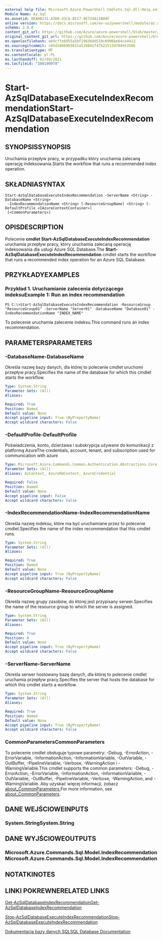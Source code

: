 ```yaml
---
external help file: Microsoft.Azure.PowerShell.Cmdlets.Sql.dll-Help.xml
Module Name: Az.Sql
ms.assetid: 0EA0B131-A3D0-43CA-8517-9E724A11B04F
online version: https://docs.microsoft.com/en-us/powershell/module/az.sql/start-azsqldatabaseexecuteindexrecommendation
schema: 2.0.0
content_git_url: https://github.com/Azure/azure-powershell/blob/master/src/Sql/Sql/help/Start-AzSqlDatabaseExecuteIndexRecommendation.md
original_content_git_url: https://github.com/Azure/azure-powershell/blob/master/src/Sql/Sql/help/Start-AzSqlDatabaseExecuteIndexRecommendation.md
ms.openlocfilehash: e69cffe6955a5bf19636dd519c0906be64ce4413
ms.sourcegitcommit: c05d3d669b5631e526841f47b22513d78495350b
ms.translationtype: MT
ms.contentlocale: pl-PL
ms.lasthandoff: 02/09/2021
ms.locfileid: "100190978"
---
```

# <span data-ttu-id="5a817-101">Start-AzSqlDatabaseExecuteIndexRecommendation</span><span class="sxs-lookup"><span data-stu-id="5a817-101">Start-AzSqlDatabaseExecuteIndexRecommendation</span></span>

## <span data-ttu-id="5a817-102">SYNOPSIS</span><span class="sxs-lookup"><span data-stu-id="5a817-102">SYNOPSIS</span></span>
<span data-ttu-id="5a817-103">Uruchamia przepływ pracy, w przypadku który uruchamia zalecaną operację indeksowania.</span><span class="sxs-lookup"><span data-stu-id="5a817-103">Starts the workflow that runs a recommended index operation.</span></span>

## <span data-ttu-id="5a817-104">SKŁADNIA</span><span class="sxs-lookup"><span data-stu-id="5a817-104">SYNTAX</span></span>

```
Start-AzSqlDatabaseExecuteIndexRecommendation -ServerName <String> -DatabaseName <String>
 -IndexRecommendationName <String> [-ResourceGroupName] <String> [-DefaultProfile <IAzureContextContainer>]
 [<CommonParameters>]
```

## <span data-ttu-id="5a817-105">OPIS</span><span class="sxs-lookup"><span data-stu-id="5a817-105">DESCRIPTION</span></span>
<span data-ttu-id="5a817-106">Polecenie **cmdlet Start-AzSqlDatabaseExecuteIndexRecommendation** uruchamia przepływ pracy, który uruchamia zalecaną operację indeksowania dla usługi Azure SQL Database.</span><span class="sxs-lookup"><span data-stu-id="5a817-106">The **Start-AzSqlDatabaseExecuteIndexRecommendation** cmdlet starts the workflow that runs a recommended index operation for an Azure SQL Database.</span></span>

## <span data-ttu-id="5a817-107">PRZYKŁADY</span><span class="sxs-lookup"><span data-stu-id="5a817-107">EXAMPLES</span></span>

### <span data-ttu-id="5a817-108">Przykład 1. Uruchamianie zalecenia dotyczącego indeksu</span><span class="sxs-lookup"><span data-stu-id="5a817-108">Example 1: Run an index recommendation</span></span>
```
PS C:\>Start-AzSqlDatabaseExecuteIndexRecommendation -ResourceGroup "ResourceGroup01" -ServerName "Server01" -DatabaseName "Database01" -IndexRecommendationName "INDEX_NAME"
```

<span data-ttu-id="5a817-109">To polecenie uruchamia zalecenie indeksu.</span><span class="sxs-lookup"><span data-stu-id="5a817-109">This command runs an index recommendation.</span></span>

## <span data-ttu-id="5a817-110">PARAMETERS</span><span class="sxs-lookup"><span data-stu-id="5a817-110">PARAMETERS</span></span>

### <span data-ttu-id="5a817-111">-DatabaseName</span><span class="sxs-lookup"><span data-stu-id="5a817-111">-DatabaseName</span></span>
<span data-ttu-id="5a817-112">Określa nazwę bazy danych, dla której to polecenie cmdlet uruchomi przepływ pracy.</span><span class="sxs-lookup"><span data-stu-id="5a817-112">Specifies the name of the database for which this cmdlet starts the workflow.</span></span>

```yaml
Type: System.String
Parameter Sets: (All)
Aliases:

Required: True
Position: Named
Default value: None
Accept pipeline input: True (ByPropertyName)
Accept wildcard characters: False
```

### <span data-ttu-id="5a817-113">-DefaultProfile</span><span class="sxs-lookup"><span data-stu-id="5a817-113">-DefaultProfile</span></span>
<span data-ttu-id="5a817-114">Poświadczenia, konto, dzierżawa i subskrypcja używane do komunikacji z platformą Azure</span><span class="sxs-lookup"><span data-stu-id="5a817-114">The credentials, account, tenant, and subscription used for communication with azure</span></span>

```yaml
Type: Microsoft.Azure.Commands.Common.Authentication.Abstractions.Core.IAzureContextContainer
Parameter Sets: (All)
Aliases: AzContext, AzureRmContext, AzureCredential

Required: False
Position: Named
Default value: None
Accept pipeline input: False
Accept wildcard characters: False
```

### <span data-ttu-id="5a817-115">-IndexRecommendationName</span><span class="sxs-lookup"><span data-stu-id="5a817-115">-IndexRecommendationName</span></span>
<span data-ttu-id="5a817-116">Określa nazwę indeksu, które ma być uruchamiane przez to polecenie cmdlet.</span><span class="sxs-lookup"><span data-stu-id="5a817-116">Specifies the name of the index recommendation that this cmdlet runs.</span></span>

```yaml
Type: System.String
Parameter Sets: (All)
Aliases:

Required: True
Position: Named
Default value: None
Accept pipeline input: True (ByPropertyName)
Accept wildcard characters: False
```

### <span data-ttu-id="5a817-117">-ResourceGroupName</span><span class="sxs-lookup"><span data-stu-id="5a817-117">-ResourceGroupName</span></span>
<span data-ttu-id="5a817-118">Określa nazwę grupy zasobów, do której jest przypisany serwer.</span><span class="sxs-lookup"><span data-stu-id="5a817-118">Specifies the name of the resource group to which the server is assigned.</span></span>

```yaml
Type: System.String
Parameter Sets: (All)
Aliases:

Required: True
Position: 0
Default value: None
Accept pipeline input: True (ByPropertyName)
Accept wildcard characters: False
```

### <span data-ttu-id="5a817-119">-ServerName</span><span class="sxs-lookup"><span data-stu-id="5a817-119">-ServerName</span></span>
<span data-ttu-id="5a817-120">Określa serwer hostowany bazę danych, dla której to polecenie cmdlet uruchamia przepływ pracy.</span><span class="sxs-lookup"><span data-stu-id="5a817-120">Specifies the server that hosts the database for which this cmdlet starts a workflow.</span></span>

```yaml
Type: System.String
Parameter Sets: (All)
Aliases:

Required: True
Position: Named
Default value: None
Accept pipeline input: True (ByPropertyName)
Accept wildcard characters: False
```

### <span data-ttu-id="5a817-121">CommonParameters</span><span class="sxs-lookup"><span data-stu-id="5a817-121">CommonParameters</span></span>
<span data-ttu-id="5a817-122">To polecenie cmdlet obsługuje typowe parametry: -Debug, -ErrorAction, -ErrorVariable, -InformationAction, -InformationVariable, -OutVariable, -OutBuffer, -PipelineVariable, -Verbose, -WarningAction i -WarningVariable.</span><span class="sxs-lookup"><span data-stu-id="5a817-122">This cmdlet supports the common parameters: -Debug, -ErrorAction, -ErrorVariable, -InformationAction, -InformationVariable, -OutVariable, -OutBuffer, -PipelineVariable, -Verbose, -WarningAction, and -WarningVariable.</span></span> <span data-ttu-id="5a817-123">Aby uzyskać więcej informacji, zobacz [about_CommonParameters.](http://go.microsoft.com/fwlink/?LinkID=113216)</span><span class="sxs-lookup"><span data-stu-id="5a817-123">For more information, see [about_CommonParameters](http://go.microsoft.com/fwlink/?LinkID=113216).</span></span>

## <span data-ttu-id="5a817-124">DANE WEJŚCIOWE</span><span class="sxs-lookup"><span data-stu-id="5a817-124">INPUTS</span></span>

### <span data-ttu-id="5a817-125">System.String</span><span class="sxs-lookup"><span data-stu-id="5a817-125">System.String</span></span>

## <span data-ttu-id="5a817-126">DANE WYJŚCIOWE</span><span class="sxs-lookup"><span data-stu-id="5a817-126">OUTPUTS</span></span>

### <span data-ttu-id="5a817-127">Microsoft.Azure.Commands.Sql.Model.IndexRecommendation</span><span class="sxs-lookup"><span data-stu-id="5a817-127">Microsoft.Azure.Commands.Sql.Model.IndexRecommendation</span></span>

## <span data-ttu-id="5a817-128">NOTATKI</span><span class="sxs-lookup"><span data-stu-id="5a817-128">NOTES</span></span>

## <span data-ttu-id="5a817-129">LINKI POKREWNE</span><span class="sxs-lookup"><span data-stu-id="5a817-129">RELATED LINKS</span></span>

[<span data-ttu-id="5a817-130">Get-AzSqlDatabaseIndexRecommendation</span><span class="sxs-lookup"><span data-stu-id="5a817-130">Get-AzSqlDatabaseIndexRecommendation</span></span>](./Get-AzSqlDatabaseIndexRecommendation.md)

[<span data-ttu-id="5a817-131">Stop-AzSqlDatabaseExecuteIndexRecommendation</span><span class="sxs-lookup"><span data-stu-id="5a817-131">Stop-AzSqlDatabaseExecuteIndexRecommendation</span></span>](./Stop-AzSqlDatabaseExecuteIndexRecommendation.md)

[<span data-ttu-id="5a817-132">Dokumentacja bazy danych SQL</span><span class="sxs-lookup"><span data-stu-id="5a817-132">SQL Database Documentation</span></span>](https://docs.microsoft.com/azure/sql-database/)


